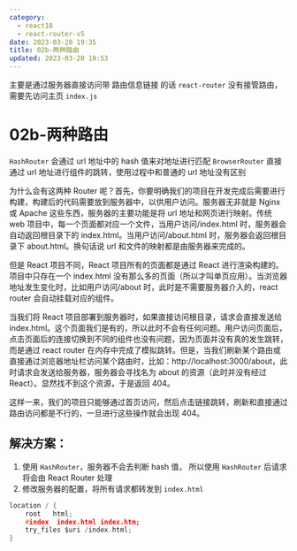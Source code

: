 ```yaml
---
category: 
  - react18
  - react-router-v5
date: 2023-03-20 19:35
title: 02b-两种路由
updated: 2023-03-20 19:53
---
```


主要是通过服务器直接访问带 路由信息链接 的话 `react-router` 没有接管路由，需要先访问主页 `index.js`

# 02b-两种路由

`HashRouter` 会通过 url 地址中的 hash 值来对地址进行匹配
`BrowserRouter` 直接通过 url 地址进行组件的跳转，使用过程中和普通的 url 地址没有区别

为什么会有这两种 Router 呢？首先，你要明确我们的项目在开发完成后需要进行构建，构建后的代码需要放到服务器中，以供用户访问。服务器无非就是 Nginx 或 Apache 这些东西，服务器的主要功能是将 url 地址和网页进行映射。传统 web 项目中，每一个页面都对应一个文件，当用户访问/index.html 时，服务器会自动返回根目录下的 index.html。当用户访问/about.html 时，服务器会返回根目录下 about.html。换句话说 url 和文件的映射都是由服务器来完成的。

但是 React 项目不同，React 项目所有的页面都是通过 React 进行渲染构建的。项目中只存在一个 index.html 没有那么多的页面（所以才叫单页应用）。当浏览器地址发生变化时，比如用户访问/about 时，此时是不需要服务器介入的，react router 会自动挂载对应的组件。

当我们将 React 项目部署到服务器时，如果直接访问根目录，请求会直接发送给 index.html。这个页面我们是有的，所以此时不会有任何问题。用户访问页面后，点击页面后的连接切换到不同的组件也没有问题，因为页面并没有真的发生跳转，而是通过 react router 在内存中完成了模拟跳转。但是，当我们刷新某个路由或直接通过浏览器地址栏访问某个路由时，比如：http://localhost:3000/about，此时请求会发送给服务器，服务器会寻找名为 about 的资源（此时并没有经过 React）。显然找不到这个资源，于是返回 404。

这样一来，我们的项目只能够通过首页访问，然后点击链接跳转，刷新和直接通过路由访问都是不行的，一旦进行这些操作就会出现 404。

## 解决方案：

1. 使用 `HashRouter`，服务器不会去判断 hash 值，
   所以使用 `HashRouter` 后请求将会由 React Router 处理
2. 修改服务器的配置，将所有请求都转发到 `index.html`

```c
location / {
    root   html;
    #index  index.html index.htm;
    try_files $uri /index.html;
}
```